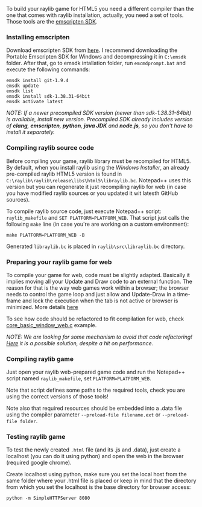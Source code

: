 To build your raylib game for HTML5 you need a different compiler than the one that comes with raylib installation, actually, you need a set of tools. Those tools are the [emscripten SDK](http://kripken.github.io/emscripten-site/).

### Installing emscripten

Download emscripten SDK from [here](http://kripken.github.io/emscripten-site/docs/getting_started/downloads.html). I recommend downloading the Portable Emscripten SDK for Windows and decompressing it in `C:\emsdk` folder. After that, go to emsdk intallation folder, run `emcmdprompt.bat` and execute the following commands:

    emsdk install git-1.9.4
    emsdk update
    emsdk list
    emsdk install sdk-1.38.31-64bit
    emsdk activate latest

_NOTE: If a newer precompiled SDK version (newer than sdk-1.38.31-64bit) is available, install new version. Precompiled SDK already includes version of **clang**, **emscripten**, **python**, **java JDK** and **node.js**, so you don't have to install it separately._

### Compiling raylib source code

Before compiling your game, raylib library must be recompiled for HTML5. By default, when you install raylib using the *Windows Installer*, an already pre-compiled raylib HTML5 version is found in `C:\raylib\raylib\release\libs\html5\libraylib.bc`. Notepad++ uses this version but you can regenerate it just recompiling raylib for web (in case you have modified raylib sources or you updated it wit latesth GitHub sources).

To compile raylib source code, just execute Notepad++ script: `raylib_makefile` and `SET PLATFORM=PLATFORM_WEB`. That script just calls the following `make` line (in case you're are working on a custom environment):

    make PLATFORM=PLATFORM_WEB -B

Generated `libraylib.bc` is placed in `raylib\src\libraylib.bc` directory.

### Preparing your raylib game for web

To compile your game for web, code must be slightly adapted. Basically it implies moving all your Update and Draw code to an external function. The reason for that is the way web games work within a browser; the browser needs to control the game loop and just allow and Update-Draw in a time-frame and lock the execution when the tab is not active or browser is minimized. More details [here](https://kripken.github.io/emscripten-site/docs/porting/emscripten-runtime-environment.html#browser-main-loop)

To see how code should be refactored to fit compilation for web, check [core_basic_window_web.c](https://github.com/raysan5/raylib/blob/master/examples/core/core_basic_window_web.c) example.

*NOTE: We are looking for some mechanism to avoid that code refactoring! [Here](https://kripken.github.io/emscripten-site/docs/porting/emterpreter.html#emterpreter-async-run-synchronous-code) it is a possible solution, despite a hit on performance.*

### Compiling raylib game

Just open your raylib web-prepared game code and run the Notepad++ script named `raylib_makefile`, set `PLATFORM=PLATFORM_WEB`.

Note that script defines some paths to the required tools, check you are using the correct versions of those tools!

Note also that required resources should be embedded into a .data file using the compiler parameter `--preload-file filename.ext` or `--preload-file folder`.

### Testing raylib game
To test the newly created `.html` file (and its .js and .data), just create a localhost (you can do it using python) and open the web in the browser (required google chrome).

Create localhost using python, make sure you set the local host from the same folder where your .html file is placed or keep in mind that the directory from which you set the localhost is the base directory for browser access:

    python -m SimpleHTTPServer 8080
